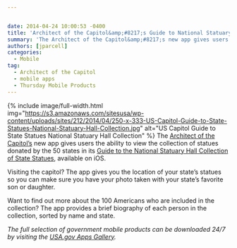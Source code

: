 ```yaml
---


date: 2014-04-24 10:00:53 -0400
title: 'Architect of the Capitol&amp;#8217;s Guide to National Statuary Hall Collection'
summary: 'The Architect of the Capitol&amp;#8217;s new app gives users the ability to view the collection of statues donated by the 50 states in its Guide to the National Statuary Hall Collection of State Statues, available on iOS. Visiting the capitol? The app gives'
authors: [jparcell]
categories:
  - Mobile
tag:
  - Architect of the Capitol
  - mobile apps
  - Thursday Mobile Products
---
```


{% include image/full-width.html img="https://s3.amazonaws.com/sitesusa/wp-content/uploads/sites/212/2014/04/250-x-333-US-Capitol-Guide-to-State-Statues-National-Statuary-Hall-Collection.jpg" alt="US Capitol Guide to State Statues National Statuary Hall Collection" %}
The [Architect of the Capitol&#8217;s](http://www.aoc.gov/) new app gives users the ability to view the collection of statues donated by the 50 states in its [Guide to the National Statuary Hall Collection of State Statues](http://www.visitthecapitol.gov/apps), available on iOS.

Visiting the capitol? The app gives you the location of your state&#8217;s statues so you can make sure you have your photo taken with your state&#8217;s favorite son or daughter.

Want to find out more about the 100 Americans who are included in the collection? The app provides a brief biography of each person in the collection, sorted by name and state.

_The full selection of government mobile products can be downloaded 24/7 by visiting the [USA.gov Apps Gallery](http://apps.usa.gov/)._ 

&nbsp;